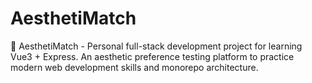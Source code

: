 # AesthetiMatch
🎨 AesthetiMatch - Personal full-stack development project for learning Vue3 + Express. An aesthetic preference testing platform to practice modern web development skills and monorepo architecture.
